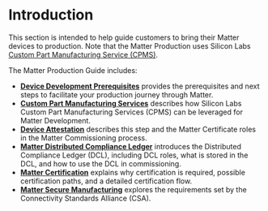 # Introduction

This section is intended to help guide customers to bring their Matter devices to production. Note that the Matter Production uses Silicon Labs [Custom Part Manufacturing Service (CPMS)](https://docs.silabs.com/iot-security/latest/iot-security-cpms/).


The Matter Production Guide includes:

- [**Device Development Prerequisites**](/matter/<docspace-docleaf-version>/matter-device-dev-prereqs) provides the prerequisites and next steps to facilitate your production journey through Matter.
- [**Custom Part Manufacturing Services**](/matter/<docspace-docleaf-version>/matter-using-cpms) describes how Silicon Labs Custom Part Manufacturing Services (CPMS) can be leveraged for Matter Development.
- [**Device Attestation**](/matter/<docspace-docleaf-version>/matter-device-attestation) describes this step and the Matter Certificate roles in the Matter Commissioning process.
- [**Matter Distributed Compliance Ledger**](/matter/<docspace-docleaf-version>/matter-dcl) introduces the Distributed Compliance Ledger (DCL), including DCL roles, what is stored in the DCL, and how to use the DCL in commissioning.
- [**Matter Certification**](/matter/<docspace-docleaf-version>/matter-certification) explains why certification is required, possible certification paths, and a detailed certification flow.
- [**Matter Secure Manufacturing**](/matter/<docspace-docleaf-version>/matter-secure-manufacturing) explores the requirements set by the Connectivity Standards Alliance (CSA).
